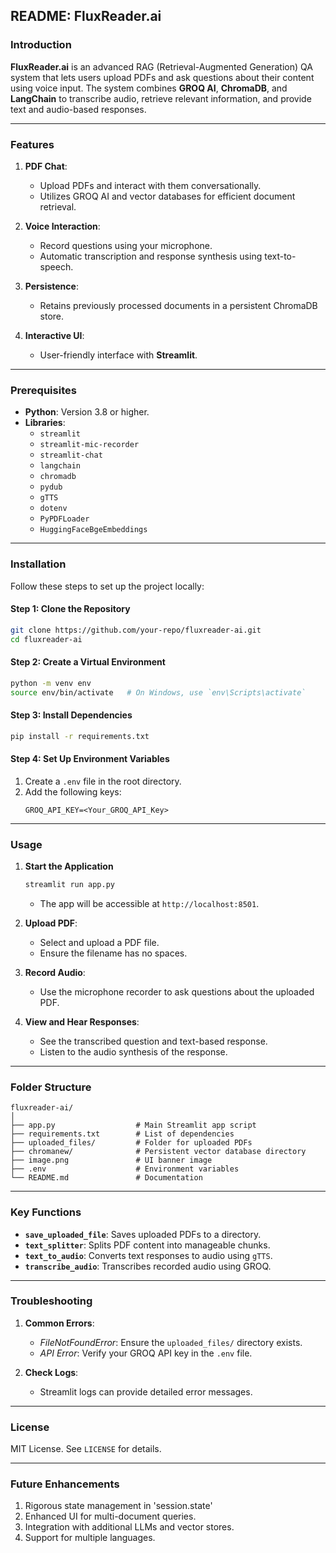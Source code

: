 ## README: **FluxReader.ai**  

### Introduction
**FluxReader.ai** is an advanced RAG (Retrieval-Augmented Generation) QA system that lets users upload PDFs and ask questions about their content using voice input. The system combines **GROQ AI**, **ChromaDB**, and **LangChain** to transcribe audio, retrieve relevant information, and provide text and audio-based responses.

---

### Features
1. **PDF Chat**:
   - Upload PDFs and interact with them conversationally.
   - Utilizes GROQ AI and vector databases for efficient document retrieval.

2. **Voice Interaction**:
   - Record questions using your microphone.
   - Automatic transcription and response synthesis using text-to-speech.

3. **Persistence**:
   - Retains previously processed documents in a persistent ChromaDB store.

4. **Interactive UI**:
   - User-friendly interface with **Streamlit**.

---

### Prerequisites
- **Python**: Version 3.8 or higher.
- **Libraries**:
  - `streamlit`
  - `streamlit-mic-recorder`
  - `streamlit-chat`
  - `langchain`
  - `chromadb`
  - `pydub`
  - `gTTS`
  - `dotenv`
  - `PyPDFLoader`
  - `HuggingFaceBgeEmbeddings`

---

### Installation
Follow these steps to set up the project locally:

#### Step 1: Clone the Repository
```bash
git clone https://github.com/your-repo/fluxreader-ai.git
cd fluxreader-ai
```

#### Step 2: Create a Virtual Environment
```bash
python -m venv env
source env/bin/activate   # On Windows, use `env\Scripts\activate`
```

#### Step 3: Install Dependencies
```bash
pip install -r requirements.txt
```

#### Step 4: Set Up Environment Variables
1. Create a `.env` file in the root directory.
2. Add the following keys:
   ```
   GROQ_API_KEY=<Your_GROQ_API_Key>
   ```

---

### Usage
1. **Start the Application**
   ```bash
   streamlit run app.py
   ```
   - The app will be accessible at `http://localhost:8501`.

2. **Upload PDF**:
   - Select and upload a PDF file.
   - Ensure the filename has no spaces.

3. **Record Audio**:
   - Use the microphone recorder to ask questions about the uploaded PDF.

4. **View and Hear Responses**:
   - See the transcribed question and text-based response.
   - Listen to the audio synthesis of the response.

---

### Folder Structure
```
fluxreader-ai/
│
├── app.py                  # Main Streamlit app script
├── requirements.txt        # List of dependencies
├── uploaded_files/         # Folder for uploaded PDFs
├── chromanew/              # Persistent vector database directory
├── image.png               # UI banner image
├── .env                    # Environment variables
└── README.md               # Documentation
```

---

### Key Functions
- **`save_uploaded_file`**: Saves uploaded PDFs to a directory.
- **`text_splitter`**: Splits PDF content into manageable chunks.
- **`text_to_audio`**: Converts text responses to audio using `gTTS`.
- **`transcribe_audio`**: Transcribes recorded audio using GROQ.

---

### Troubleshooting
1. **Common Errors**:
   - *FileNotFoundError*: Ensure the `uploaded_files/` directory exists.
   - *API Error*: Verify your GROQ API key in the `.env` file.

2. **Check Logs**:
   - Streamlit logs can provide detailed error messages.

---

### License
MIT License. See `LICENSE` for details.

---

### Future Enhancements
1. Rigorous state management in 'session.state'
2. Enhanced UI for multi-document queries.
3. Integration with additional LLMs and vector stores.
4. Support for multiple languages.
